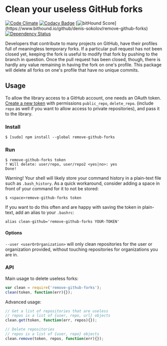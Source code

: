 # Clean your useless GitHub forks

[![Code Climate](https://codeclimate.com/github/denis-sokolov/remove-github-forks/badges/gpa.svg)](https://codeclimate.com/github/denis-sokolov/remove-github-forks)
[![Codacy Badge](https://www.codacy.com/project/badge/8df79309ef6041f699f11a7ae6f36de2)](https://www.codacy.com/app/denis-sokolov/remove-github-forks)
[![bitHound Score](https://www.bithound.io/github/denis-sokolov/remove-github-forks/badges/score.svg?)](https://www.bithound.io/github/denis-sokolov/remove-github-forks)
[![Dependency Status](https://gemnasium.com/denis-sokolov/remove-github-forks.svg)](https://gemnasium.com/denis-sokolov/remove-github-forks)

Developers that contribute to many projects on GitHub, have their profiles full of meaningless temporary forks.
If a particular pull request has not been closed yet, keeping the fork is useful to modify that fork by pushing to the branch in question.
Once the pull request has been closed, though, there is hardly any value remaining in having the fork on one's profile.
This package will delete all forks on one's profile that have no unique commits.

## Usage

To allow the library access to a GitHub account, one needs an OAuth token.
[Create a new token](https://github.com/settings/tokens/new) with permissions `public_repo`, `delete_repo`. (include `repo` as well if you want to allow access to private repositories), and pass it to the library.

### Install

```
$ [sudo] npm install --global remove-github-forks
```

### Run

```
$ remove-github-forks token
? Will delete: user/repo, user/repo2 <yes|no>: yes
Done!
```

Warning! Your shell will likely store your command history in a plain-text file such as `.bash_history`. As a quick workaround, consider adding a space in front of your command for it to not be stored:

```
$ <space>remove-github-forks token
```

If you want to do this often and are happy with saving the token in plain-text, add an alias to your `.bashrc`:
```
alias clean-github='remove-github-forks YOUR-TOKEN'
```

#### Options

`--user <userOrOrganization>` will only clean repositories for the user or organization provided, without touching repositories for organizations you are in.

### API

Main usage to delete useless forks:

```javascript
var clean = require('remove-github-forks');
clean(token, function(err){});
```

Advanced usage:

```javascript
// Get a list of repositories that are useless
// repos is a list of {user, repo, url} objects
clean.get(token, function(err, repos){});

// Delete repositories
// repos is a list of {user, repo} objects
clean.remove(token, repos, function(err){});
```
